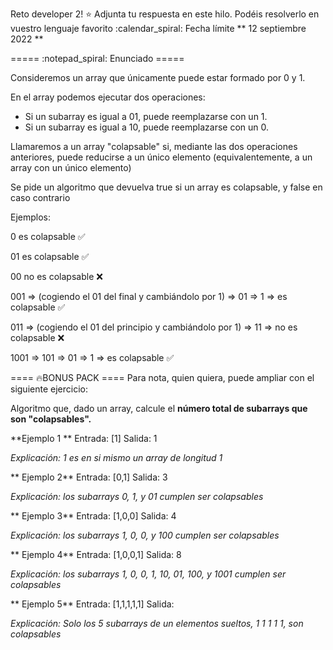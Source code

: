 Reto developer 2!
:star: Adjunta tu respuesta en este hilo. Podéis resolverlo en vuestro lenguaje favorito
:calendar_spiral:  Fecha límite ** 12 septiembre 2022 **

===== :notepad_spiral: Enunciado ===== 

Consideremos un array que únicamente puede estar formado por 0 y 1.

En el array podemos ejecutar dos operaciones:
- Si un subarray es igual a 01, puede reemplazarse con un 1.
- Si un subarray es igual a 10, puede reemplazarse con un 0.

Llamaremos a un array "colapsable" si, mediante las dos operaciones anteriores, puede reducirse a un único elemento (equivalentemente, a un array con un único elemento)

Se pide un algoritmo que devuelva true si un array es colapsable, y false en caso contrario 

Ejemplos:

0 es colapsable :white_check_mark:

01 es colapsable :white_check_mark:

00 no es colapsable :x:

001 => (cogiendo el 01 del final y cambiándolo por 1) => 01 => 1  =>  es colapsable :white_check_mark: 

011 => (cogiendo el 01 del principio y cambiándolo por 1) => 11 => no es colapsable :x:

1001 => 101 => 01 => 1 => es colapsable :white_check_mark:



==== :fire:BONUS PACK ====
Para nota, quien quiera, puede ampliar con el siguiente ejercicio:

Algoritmo que, dado un array, calcule el **número total de subarrays que son "colapsables".**

**Ejemplo 1 **
Entrada: [1]
Salida: 1

*Explicación: 1 es en si mismo un array de longitud 1*

** Ejemplo 2**
Entrada: [0,1]
Salida: 3

*Explicación: los subarrays 0, 1, y 01 cumplen ser colapsables*

** Ejemplo 3**
Entrada: [1,0,0]
Salida: 4

*Explicación: los subarrays 1, 0, 0, y 100 cumplen ser colapsables*

** Ejemplo 4**
Entrada: [1,0,0,1]
Salida: 8

*Explicación: los subarrays 1, 0, 0, 1, 10, 01, 100, y 1001 cumplen ser colapsables*

** Ejemplo 5**
Entrada: [1,1,1,1,1]
Salida:

*Explicación: Solo los 5 subarrays de un elementos sueltos, 1 1 1 1 1, son colapsables*